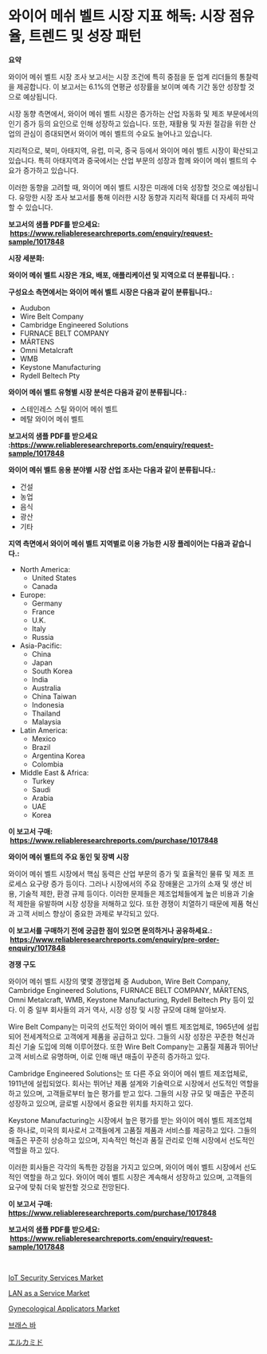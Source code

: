<p><h1>와이어 메쉬 벨트 시장 지표 해독: 시장 점유율, 트렌드 및 성장 패턴</h1></p><p><strong>요약</strong></p>
<p><p>와이어 메쉬 벨트 시장 조사 보고서는 시장 조건에 특히 중점을 둔 업계 리더들의 통찰력을 제공합니다. 이 보고서는 6.1%의 연평균 성장률을 보이며 예측 기간 동안 성장할 것으로 예상됩니다.</p><p>시장 동향 측면에서, 와이어 메쉬 벨트 시장은 증가하는 산업 자동화 및 제조 부문에서의 인기 증가 등의 요인으로 인해 성장하고 있습니다. 또한, 재활용 및 자원 절감을 위한 산업의 관심이 증대되면서 와이어 메쉬 벨트의 수요도 늘어나고 있습니다.</p><p>지리적으로, 북미, 아태지역, 유럽, 미국, 중국 등에서 와이어 메쉬 벨트 시장이 확산되고 있습니다. 특히 아태지역과 중국에서는 산업 부문의 성장과 함께 와이어 메쉬 벨트의 수요가 증가하고 있습니다.</p><p>이러한 동향을 고려할 때, 와이어 메쉬 벨트 시장은 미래에 더욱 성장할 것으로 예상됩니다. 유망한 시장 조사 보고서를 통해 이러한 시장 동향과 지리적 확대를 더 자세히 파악할 수 있습니다.</p></p>
<p><strong>보고서의 샘플 PDF를 받으세요: &nbsp;<a href="https://www.reliableresearchreports.com/enquiry/request-sample/1017848">https://www.reliableresearchreports.com/enquiry/request-sample/1017848</a></strong></p>
<p><strong>시장 세분화:</strong></p>
<p><strong> 와이어 메쉬 벨트 시장은 개요, 배포, 애플리케이션 및 지역으로 더 분류됩니다. :</strong></p>
<p><strong>구성요소 측면에서는 와이어 메쉬 벨트 시장은 다음과 같이 분류됩니다.:</strong></p>
<p><ul><li>Audubon</li><li>Wire Belt Company</li><li>Cambridge Engineered Solutions</li><li>FURNACE BELT COMPANY</li><li>MÄRTENS</li><li>Omni Metalcraft</li><li>WMB</li><li>Keystone Manufacturing</li><li>Rydell Beltech Pty</li></ul></p>
<p><strong> 와이어 메쉬 벨트 유형별 시장 분석은 다음과 같이 분류됩니다.:</strong></p>
<p><ul><li>스테인레스 스틸 와이어 메쉬 벨트</li><li>메탈 와이어 메쉬 벨트</li></ul></p>
<p><strong>보고서의 샘플 PDF를 받으세요 :<a href="https://www.reliableresearchreports.com/enquiry/request-sample/1017848">https://www.reliableresearchreports.com/enquiry/request-sample/1017848</a></strong></p>
<p><strong> 와이어 메쉬 벨트 응용 분야별 시장 산업 조사는 다음과 같이 분류됩니다.:</strong></p>
<p><ul><li>건설</li><li>농업</li><li>음식</li><li>광산</li><li>기타</li></ul></p>
<p><strong>지역 측면에서 와이어 메쉬 벨트 지역별로 이용 가능한 시장 플레이어는 다음과 같습니다.:</strong></p>
<p><ul>
    <li>
        North America:
        <ul>
            <li>United States</li>
            <li>Canada</li>
        </ul>
    </li>
    <li>
        Europe:
        <ul>
            <li>Germany</li>
            <li>France</li>
            <li>U.K.</li>
            <li>Italy</li>
            <li>Russia</li>
        </ul>
    </li>
    <li>
        Asia-Pacific:
        <ul>
            <li>China</li>
            <li>Japan</li>
            <li>South Korea</li>
            <li>India</li>
            <li>Australia</li>
            <li>China Taiwan</li>
            <li>Indonesia</li>
            <li>Thailand</li>
            <li>Malaysia</li>
        </ul>
    </li>
    <li>
        Latin America:
        <ul>
            <li>Mexico</li>
            <li>Brazil</li>
            <li>Argentina Korea</li>
            <li>Colombia</li>
        </ul>
    </li>
    <li>
        Middle East & Africa:
        <ul>
            <li>Turkey</li>
            <li>Saudi</li>
            <li>Arabia</li>
            <li>UAE</li>
            <li>Korea</li>
        </ul>
    </li>
    </ul></p>
<p><strong>이 보고서 구매: &nbsp;<a href="https://www.reliableresearchreports.com/purchase/1017848">https://www.reliableresearchreports.com/purchase/1017848</a></strong></p>
<p><strong>와이어 메쉬 벨트의 주요 동인 및 장벽 시장</strong></p>
<p><p>와이어 메쉬 벨트 시장에서 핵심 동력은 산업 부문의 증가 및 효율적인 물류 및 제조 프로세스 요구량 증가 등이다. 그러나 시장에서의 주요 장애물은 고가의 소재 및 생산 비용, 기술적 제한, 환경 규제 등이다. 이러한 문제들은 제조업체들에게 높은 비용과 기술적 제한을 유발하며 시장 성장을 저해하고 있다. 또한 경쟁이 치열하기 때문에 제품 혁신과 고객 서비스 향상이 중요한 과제로 부각되고 있다.</p></p>
<p><strong>이 보고서를 구매하기 전에 궁금한 점이 있으면 문의하거나 공유하세요.: &nbsp;<a href="https://www.reliableresearchreports.com/enquiry/pre-order-enquiry/1017848">https://www.reliableresearchreports.com/enquiry/pre-order-enquiry/1017848</a></strong></p>
<p><strong>경쟁 구도</strong></p>
<p><p>와이어 메쉬 벨트 시장의 몇몇 경쟁업체 중 Audubon, Wire Belt Company, Cambridge Engineered Solutions, FURNACE BELT COMPANY, MÄRTENS, Omni Metalcraft, WMB, Keystone Manufacturing, Rydell Beltech Pty 등이 있다. 이 중 일부 회사들의 과거 역사, 시장 성장 및 시장 규모에 대해 알아보자.</p><p>Wire Belt Company는 미국의 선도적인 와이어 메쉬 벨트 제조업체로, 1965년에 설립되어 전세계적으로 고객에게 제품을 공급하고 있다. 그들의 시장 성장은 꾸준한 혁신과 최신 기술 도입에 의해 이루어졌다. 또한 Wire Belt Company는 고품질 제품과 뛰어난 고객 서비스로 유명하며, 이로 인해 매년 매출이 꾸준히 증가하고 있다.</p><p>Cambridge Engineered Solutions는 또 다른 주요 와이어 메쉬 벨트 제조업체로, 1911년에 설립되었다. 회사는 뛰어난 제품 설계와 기술력으로 시장에서 선도적인 역할을 하고 있으며, 고객들로부터 높은 평가를 받고 있다. 그들의 시장 규모 및 매출은 꾸준히 성장하고 있으며, 글로벌 시장에서 중요한 위치를 차지하고 있다.</p><p>Keystone Manufacturing는 시장에서 높은 평가를 받는 와이어 메쉬 벨트 제조업체 중 하나로, 미국의 회사로서 고객들에게 고품질 제품과 서비스를 제공하고 있다. 그들의 매출은 꾸준히 상승하고 있으며, 지속적인 혁신과 품질 관리로 인해 시장에서 선도적인 역할을 하고 있다.</p><p>이러한 회사들은 각각의 독특한 강점을 가지고 있으며, 와이어 메쉬 벨트 시장에서 선도적인 역할을 하고 있다. 와이어 메쉬 벨트 시장은 계속해서 성장하고 있으며, 고객들의 요구에 맞춰 더욱 발전할 것으로 전망된다.</p></p>
<p><strong>이 보고서 구매: &nbsp; <a href="https://www.reliableresearchreports.com/purchase/1017848">https://www.reliableresearchreports.com/purchase/1017848</a></strong></p>
<p><strong>보고서의 샘플 PDF를 받으세요: &nbsp;<a href="https://www.reliableresearchreports.com/enquiry/request-sample/1017848">https://www.reliableresearchreports.com/enquiry/request-sample/1017848</a></strong><strong></strong></p>
<p>&nbsp;</p>
<p><p><a href="https://picayune-night-cbd.notion.site/IoT-Security-Services-Market-Share-Market-New-Trends-Analysis-Report-By-Type-By-Application-By-E-08612972521d4643845262e5b2a8b92a">IoT Security Services Market</a></p><p><a href="https://artistic-helicopter-ca9.notion.site/LAN-as-a-Service-Market-Research-Report-Provides-Critical-Insights-that-can-help-Shape-Business-Deve-8d04debe7414450a945cece082e6016e">LAN as a Service Market</a></p><p><a href="https://view.publitas.com/reportprime-1/gynecological-applicators-market-size-and-examines-its-market-scope-with-a-primary-focus-on-growth-opportunities-and-forecasted-trends-spanning-from-2023-to-2030/">Gynecological Applicators Market</a></p><p><a href="https://github.com/akzkkws047661437/Market-Research-Report-List-1/blob/main/7018146190080.md">브래스 바</a></p><p><a href="https://github.com/wkuactfdzwizk06/Market-Research-Report-List-1/blob/main/6188500190205.md">エルカミド</a></p></p>
